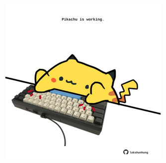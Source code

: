 <!-- built at 28/03/2022, 17:03:22 UTC -->
<p align="center">
  <img width="500" height="500" src="./ReadmeImage.svg">
</p>
